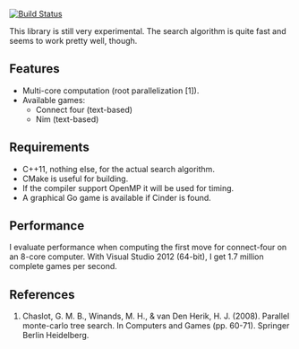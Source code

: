 [![Build Status](https://travis-ci.org/PetterS/monte-carlo-tree-search.png)](https://travis-ci.org/PetterS/monte-carlo-tree-search)

This library is still very experimental. 
The search algorithm is quite fast and seems to work pretty well, though.

Features
-----------
* Multi-core computation (root parallelization [1]).
* Available games:
  * Connect four (text-based)
  * Nim (text-based)

Requirements
------------
 * C++11, nothing else, for the actual search algorithm.
 * CMake is useful for building.
 * If the compiler support OpenMP it will be used for timing.
 * A graphical Go game is available if Cinder is found.

Performance
-----------
I evaluate performance when computing the first move for connect-four on an 8-core computer.
With Visual Studio 2012 (64-bit), I get 1.7 million complete games per second.

References
----------
1. Chaslot, G. M. B., Winands, M. H., & van Den Herik, H. J. (2008). Parallel monte-carlo tree search. In Computers and Games (pp. 60-71). Springer Berlin Heidelberg.
